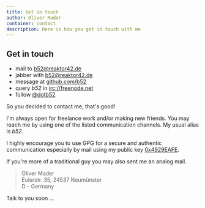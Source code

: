```yaml
---
title: Get in touch
author: Oliver Mader
container: contact
description: Here is how you get in touch with me
---
```


## Get in touch

* mail to [b52@reaktor42.de](mailto:b52@reaktor42.de?subject=Hej)
* jabber with [b52@reaktor42.de](xmpp:b52@reaktor42.de)
* message at [github.com/b52](https://github.com/b52)
* query _b52_ in [irc://freenode.net](irc://freenode.net)
* follow [@dotb52](http://twitter.com/dotb52)

So you decided to contact me, that's good!

I'm always open for freelance work and/or making new friends. You may reach
me by using one of the listed communication channels. My usual alias is _b52_.

I highly encourage you to use GPG for a secure and authentic communication
especially by mail using my public key [0x4929EAFE][pubkey].

If you're more of a traditional guy you may also sent me an analog mail.

> Oliver Mader\
> Eulerstr. 35, 24537 Neumünster\
> D - Germany

Talk to you soon ...

[pubkey]: http://reaktor42.de/~b52/pubkey.asc "GPG public key 0x4929EAFE"
